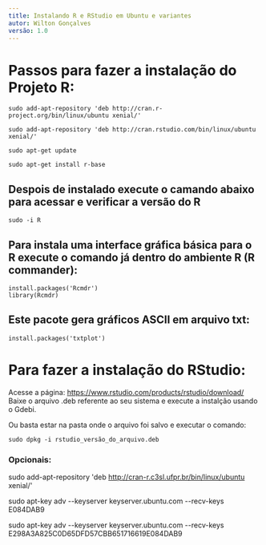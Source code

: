```yaml
---
title: Instalando R e RStudio em Ubuntu e variantes
autor: Wilton Gonçalves
versão: 1.0
---
```


# Passos para fazer a instalação do Projeto R:

```
sudo add-apt-repository 'deb http://cran.r-project.org/bin/linux/ubuntu xenial/'
```

```
sudo add-apt-repository 'deb http://cran.rstudio.com/bin/linux/ubuntu xenial/'
```

```
sudo apt-get update
```

```
sudo apt-get install r-base
```

## Despois de instalado execute o camando abaixo para acessar e verificar a versão do R

```
sudo -i R
```

## Para instala uma interface gráfica básica para o R execute o comando já dentro do ambiente R (R commander):

```
install.packages('Rcmdr')
library(Rcmdr) 
```

## Este pacote gera gráficos ASCII em arquivo txt:

```
install.packages('txtplot')
```

# Para fazer a instalação do RStudio:

Acesse a página: https://www.rstudio.com/products/rstudio/download/
Baixe o arquivo .deb referente ao seu sistema e execute a instalção usando o Gdebi.

Ou basta estar na pasta onde o arquivo foi salvo e executar o comando:
	
```
sudo dpkg -i rstudio_versão_do_arquivo.deb
```

### Opcionais:

sudo add-apt-repository 'deb http://cran-r.c3sl.ufpr.br/bin/linux/ubuntu xenial/'

sudo apt-key adv --keyserver keyserver.ubuntu.com --recv-keys E084DAB9

sudo apt-key adv --keyserver keyserver.ubuntu.com --recv-keys E298A3A825C0D65DFD57CBB651716619E084DAB9
